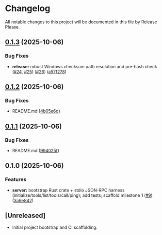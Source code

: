 # Changelog

All notable changes to this project will be documented in this file by Release Please.

## [0.1.3](https://github.com/HautechAI/github-mcp/compare/v0.1.2...v0.1.3) (2025-10-06)


### Bug Fixes

* **release:** robust Windows checksum path resolution and pre-hash check ([#24](https://github.com/HautechAI/github-mcp/issues/24), [#25](https://github.com/HautechAI/github-mcp/issues/25)) ([#26](https://github.com/HautechAI/github-mcp/issues/26)) ([a57f278](https://github.com/HautechAI/github-mcp/commit/a57f278d08600326768c4353bacff89cedb57789))

## [0.1.2](https://github.com/HautechAI/github-mcp/compare/v0.1.1...v0.1.2) (2025-10-06)


### Bug Fixes

* README.md ([4b05e6d](https://github.com/HautechAI/github-mcp/commit/4b05e6ddd0687de7a4599791fc711c31443ac464))

## [0.1.1](https://github.com/HautechAI/github-mcp/compare/v0.1.0...v0.1.1) (2025-10-06)


### Bug Fixes

* README.md ([994025f](https://github.com/HautechAI/github-mcp/commit/994025fc0800a3ab5082ca130a1524b71ad917c7))

## 0.1.0 (2025-10-06)


### Features

* **server:** bootstrap Rust crate + stdio JSON-RPC harness (initialize/tools/list/tools/call/ping); add tests; scaffold milestone 1 ([#9](https://github.com/HautechAI/github-mcp/issues/9)) ([3a6e842](https://github.com/HautechAI/github-mcp/commit/3a6e8425df0d1ba7de74eb4c1f849f15bf916d41))

## [Unreleased]
- Initial project bootstrap and CI scaffolding.
